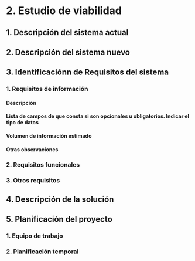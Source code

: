 # 2. Estudio de viabilidad

## 1. Descripción del sistema actual



## 2. Descripción del sistema nuevo



## 3. Identificaciónn de Requisitos del sistema



### 1. Requisitos de información



#### Descripción

#### Lista de campos de que consta si son opcionales u obligatorios. Indicar el tipo de datos



#### Volumen de información estimado



#### Otras observaciones



### 2. Requisitos funcionales



### 3. Otros requisitos



## 4. Descripción de la solución



## 5. Planificación del proyecto



### 1. Equipo de trabajo



### 2. Planificación temporal
